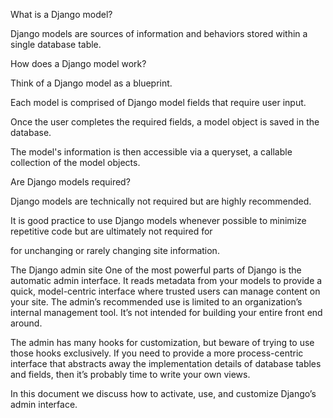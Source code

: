 What is a Django model?

Django models are sources of information and behaviors stored within a single database table.

 

How does a Django model work?

Think of a Django model as a blueprint.

Each model is comprised of Django model fields that require user input.

Once the user completes the required fields, a model object is saved in the database.

The model's information is then accessible via a queryset, a callable collection of the model objects.

Are Django models required?

Django models are technically not required but are highly recommended.

It is good practice to use Django models whenever possible to minimize repetitive code but are ultimately not required for 

for unchanging or rarely changing site information.

The Django admin site
One of the most powerful parts of Django is the automatic admin interface. It reads metadata from your models to provide a quick, model-centric interface where trusted users can manage content on your site. The admin’s recommended use is limited to an organization’s internal management tool. It’s not intended for building your entire front end around.

The admin has many hooks for customization, but beware of trying to use those hooks exclusively. If you need to provide a more process-centric interface that abstracts away the implementation details of database tables and fields, then it’s probably time to write your own views.

In this document we discuss how to activate, use, and customize Django’s admin interface.

